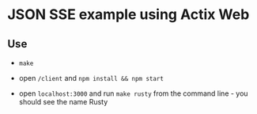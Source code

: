 # JSON SSE example using Actix Web

## Use

- ``` make ```

- open ``` /client ``` and ``` npm install && npm start ```

- open ``` localhost:3000 ``` and run ``` make rusty ``` from the command line - you should see the name Rusty
